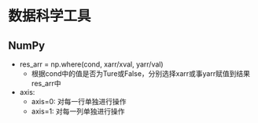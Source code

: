 # 数据科学工具

## NumPy

* res_arr = np.where(cond, xarr/xval, yarr/val)
  * 根据cond中的值是否为Ture或False，分别选择xarr或事yarr赋值到结果res_arr中
* axis:
  * axis=0: 对每一行单独进行操作
  * axis=1: 对每一列单独进行操作